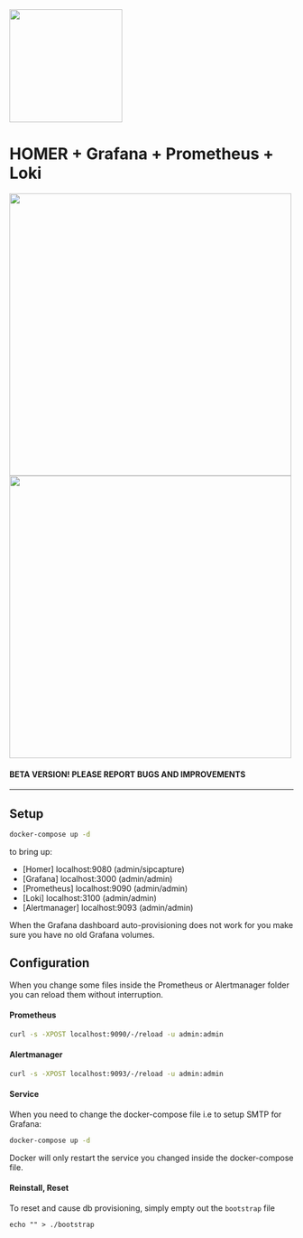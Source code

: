 <img src="https://user-images.githubusercontent.com/1423657/55069501-8348c400-5084-11e9-9931-fefe0f9874a7.png" width=200/>

# HOMER + Grafana + Prometheus + Loki

<img src="https://i.imgur.com/Atdig3X.gif" width=500>
<img src="https://user-images.githubusercontent.com/1423657/50036716-4bed6480-000b-11e9-98bd-81a78cd54251.png" width=500>

#### BETA VERSION! PLEASE REPORT BUGS AND IMPROVEMENTS

--------

## Setup

```bash
docker-compose up -d
```

to bring up:  

* [Homer]        localhost:9080 (admin/sipcapture)
* [Grafana]      localhost:3000 (admin/admin)
* [Prometheus]   localhost:9090 (admin/admin)
* [Loki]         localhost:3100 (admin/admin)
* [Alertmanager] localhost:9093 (admin/admin)

When the Grafana dashboard auto-provisioning does not work for you make sure you have no old Grafana volumes.

## Configuration

When you change some files inside the Prometheus or Alertmanager folder you can reload them without interruption.

#### Prometheus
```bash
curl -s -XPOST localhost:9090/-/reload -u admin:admin
```

#### Alertmanager
```bash
curl -s -XPOST localhost:9093/-/reload -u admin:admin
```

#### Service
When you need to change the docker-compose file i.e to setup SMTP for Grafana:
```bash
docker-compose up -d
```
Docker will only restart the service you changed inside the docker-compose file. 

#### Reinstall, Reset
To reset and cause db provisioning, simply empty out the `bootstrap` file
```
echo "" > ./bootstrap
```
